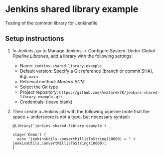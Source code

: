 # Jenkins shared library example
Testing of the common library for Jenkinsfile

## Setup instructions

1. In Jenkins, go to Manage Jenkins &rarr; Configure System. Under _Global Pipeline Libraries_, add a library with the following settings:

    - Name: `jenkins-shared-library-example`
    - Default version: Specify a Git reference (branch or commit SHA), e.g. `main`
    - Retrieval method: _Modern SCM_
    - Select the _Git_ type
    - Project repository: `https://github.com/Avatarek78/jenkins-shared-library-example.git`
    - Credentials: (leave blank)

2. Then create a Jenkins job with the following pipeline (note that the space + underscore is not a typo, but necessary syntax):

    ```
    @Library('jenkins-shared-library-example') _

    stage('Demo') {   
      echo "jenkinsUtils.convertMillisToString(10000) = " + jenkinsUtils.convertMillisToString(10000);
    }
    ```
